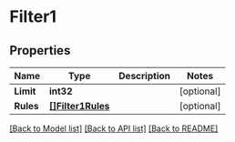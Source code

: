 # Filter1

## Properties

Name | Type | Description | Notes
------------ | ------------- | ------------- | -------------
**Limit** | **int32** |  | [optional] 
**Rules** | [**[]Filter1Rules**](filter_1_rules.md) |  | [optional] 

[[Back to Model list]](../README.md#documentation-for-models) [[Back to API list]](../README.md#documentation-for-api-endpoints) [[Back to README]](../README.md)


